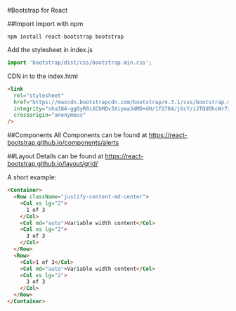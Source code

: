 #Bootstrap for React

##Import
Import with npm
```
npm install react-bootstrap bootstrap
```
Add the stylesheet in index.js
```javascript
import 'bootstrap/dist/css/bootstrap.min.css';
```
CDN in to the index.html
```html
<link
  rel="stylesheet"
  href="https://maxcdn.bootstrapcdn.com/bootstrap/4.3.1/css/bootstrap.min.css"
  integrity="sha384-ggOyR0iXCbMQv3Xipma34MD+dH/1fQ784/j6cY/iJTQUOhcWr7x9JvoRxT2MZw1T"
  crossorigin="anonymous"
/>
```

##Components
All Components can be found at https://react-bootstrap.github.io/components/alerts

##Layout
Details can be found at https://react-bootstrap.github.io/layout/grid/

A short example:
```html
<Container>
  <Row className="justify-content-md-center">
    <Col xs lg="2">
      1 of 3
    </Col>
    <Col md="auto">Variable width content</Col>
    <Col xs lg="2">
      3 of 3
    </Col>
  </Row>
  <Row>
    <Col>1 of 3</Col>
    <Col md="auto">Variable width content</Col>
    <Col xs lg="2">
      3 of 3
    </Col>
  </Row>
</Container>
```
